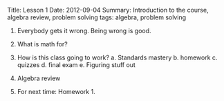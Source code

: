 Title: Lesson 1
Date: 2012-09-04
Summary: Introduction to the course, algebra review, problem solving
tags: algebra, problem solving


 1. Everybody gets it wrong.  Being wrong is good.

 2. What is math for?

 3. How is this class going to work?
     a. Standards mastery
     b. homework
     c. quizzes
     d. final exam
     e. Figuring stuff out

 4. Algebra review

 5. For next time: Homework 1.
   